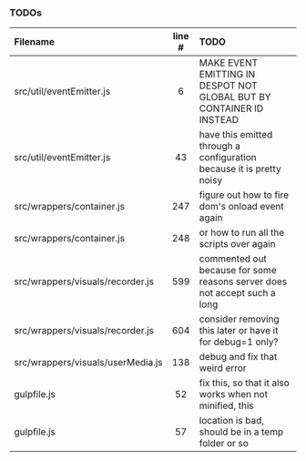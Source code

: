 ### TODOs
| Filename | line # | TODO
|:------|:------:|:------
| src/util/eventEmitter.js | 6 | MAKE EVENT EMITTING IN DESPOT NOT GLOBAL BUT BY CONTAINER ID INSTEAD
| src/util/eventEmitter.js | 43 | have this emitted through a configuration because it is pretty noisy
| src/wrappers/container.js | 247 | figure out how to fire dom's onload event again
| src/wrappers/container.js | 248 | or how to run all the scripts over again
| src/wrappers/visuals/recorder.js | 599 | commented out because for some reasons server does not accept such a long
| src/wrappers/visuals/recorder.js | 604 | consider removing this later or have it for debug=1 only?
| src/wrappers/visuals/userMedia.js | 138 | debug and fix that weird error
| gulpfile.js | 52 | fix this, so that it also works when not minified, this
| gulpfile.js | 57 | location is bad, should be in a temp folder or so